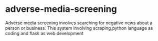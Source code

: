 # adverse-media-screening

Adverse media screening involves searching for negative news about a person or business.
This system involving  scraping,python language as coding and flask as web development

